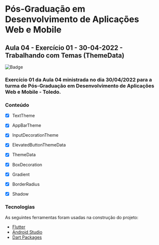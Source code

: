 # Pós-Graduação em Desenvolvimento de Aplicações Web e Mobile
## Aula 04 - Exercício 01 - 30-04-2022 - Trabalhando com Temas (ThemeData)

![Badge](https://img.shields.io/badge/Marcos%20Dias%20Vendramini-Flutter-blue)

### Exercício 01 da Aula 04 ministrada no dia 30/04/2022 para a turma de Pós-Graduação em Desenvolvimento de Aplicações Web e Mobile - Toledo.

### Conteúdo

- [x] TextTheme
- [x] AppBarTheme
- [x] InputDecorationTheme
- [x] ElevatedButtonThemeData
- [x] ThemeData
- [x] BoxDecoration
- [x] Gradient
- [x] BorderRadius
- [x] Shadow


### Tecnologias

As seguintes ferramentas foram usadas na construção do projeto:

- [Flutter](https://flutter.dev/)
- [Android Studio](https://developer.android.com/studio)
- [Dart Packages](https://pub.dev/)
